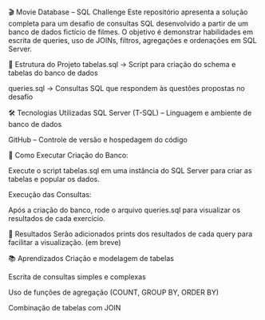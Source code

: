 🎬 Movie Database – SQL Challenge
Este repositório apresenta a solução completa para um desafio de consultas SQL desenvolvido a partir de um banco de dados fictício de filmes. O objetivo é demonstrar habilidades em escrita de queries, uso de JOINs, filtros, agregações e ordenações em SQL Server.

📂 Estrutura do Projeto
tabelas.sql → Script para criação do schema e tabelas do banco de dados

queries.sql → Consultas SQL que respondem às questões propostas no desafio

🛠️ Tecnologias Utilizadas
SQL Server (T-SQL) – Linguagem e ambiente de banco de dados

GitHub – Controle de versão e hospedagem do código

🚀 Como Executar
Criação do Banco:

Execute o script tabelas.sql em uma instância do SQL Server para criar as tabelas e popular os dados.

Execução das Consultas:

Após a criação do banco, rode o arquivo queries.sql para visualizar os resultados de cada exercício.

📸 Resultados
Serão adicionados prints dos resultados de cada query para facilitar a visualização. (em breve)

📚 Aprendizados
Criação e modelagem de tabelas

Escrita de consultas simples e complexas

Uso de funções de agregação (COUNT, GROUP BY, ORDER BY)

Combinação de tabelas com JOIN

